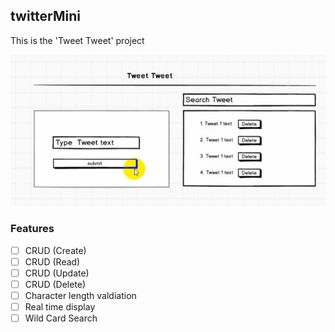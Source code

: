 ## twitterMini
This is the 'Tweet Tweet' project

![HTML View](./skeleton.png)
### Features
 - [ ] CRUD (Create)
 - [ ] CRUD (Read)
 - [ ] CRUD (Update)
 - [ ] CRUD (Delete)
 - [ ] Character length valdiation
 - [ ] Real time display
 - [ ] Wild Card Search